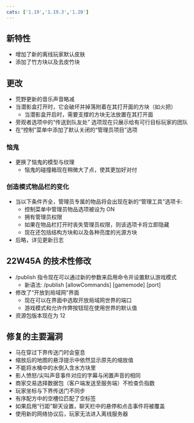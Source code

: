 ```yaml
---
cats: ['1.19','1.19.3','1.20']
---
```

## 新特性
* 增加了新的离线玩家默认皮肤
* 添加了竹方块以及去皮竹块
## 更改
* 荒野更新的音乐声音略减
* 当潜影盒打开时，它会破坏并掉落附着在其打开面的方块（如火把）
	* 当潜影盒开启时，需要支撑的方块无法放置在其打开面
* 旁观者选项中的“传送到队友处” 选项现在只展示给有可行目标玩家的团队
* 在“控制”菜单中添加了默认关闭的“管理员项目”选项
### 恼鬼
* 更换了恼鬼的模型与纹理
	* 恼鬼的碰撞箱现在稍微大了点，使其更加好对付
### 创造模式物品栏的变化
* 当以下条件齐全，管理员专属的物品将会出现在新的“管理工具”选项卡:
	* 控制菜单中管理员物品选项被设为 ON
	* 拥有管理员权限
	* 如果在物品栏打开时丧失管理员权限，则该选项卡将立即隐藏
	* 现在还包括结构方块和以及各种亮度的光源方块
* 后略，详见更新日志
## 22W45A 的技术性修改
* /publish 指令现在可以通过新的参数来启用命令并设置默认游戏模式
	* 新语法: /publish [allowCommands] [gamemode] [port]
* 修改了“开放到局域网”界面
	* 现在可以在界面中选取开放局域网世界的端口
	* 游戏模式和允许作弊按钮现在使用世界的默认值
* 资源包版本现在为 12
## 修复的主要漏洞
* 马在穿过下界传送门时会窒息
* 缩放后的地图的悬浮提示中依然显示原先的缩放值
* 不能将水桶中的水倒入含水方块里
* 影人愤怒/尖叫声音事件对应的字幕与闲置声音的相同
* 商家交易选择数据包（客户端发送至服务端）不检查负指数
* 玩家坐标与下界传送门不同步
* 有序配方中的空槽位匹配了空标签
* 如果启用“行距”聊天设置，聊天栏中的悬停和点击事件将被覆盖
* 使用新的网络协议后，玩家无法进入离线服务器
